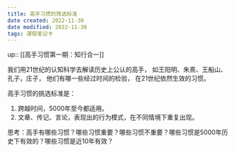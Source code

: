 ```yaml
---
title: 高手习惯的筛选标准
date created: 2022-11-30
date modified: 2022-11-30
tags: 课程笔记卡
---
```

up:: [[高手习惯第一期：知行合一]]

我们用21世纪的认知科学去解读历史上公认的高手， 如王阳明、朱熹、王船山、孔子，庄子， 他们有哪一些经过时间的检验， 在21世纪依然生效的习惯。 

高手习惯的挑选标准是：
1. 跨越时间，5000年至今都适用。
2. 文章、传记、言论，表现出的行为模式，在不同情境下重复出现。 

思考：高手有哪些习惯？哪些习惯重要？哪些习惯不重要？哪些习惯是5000年历史下有效的？哪些习惯是近10年有效？